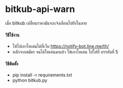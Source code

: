 # bitkub-api-warn
เมื่อ bitkub  เปลี่ยนราคามันจะเเจ้งเตือนไปยังในลาย

#### วิธีใช้งาน

- ให้ไปเอาโทเค่นได้ที่เว็บ https://notify-bot.line.me/th/
- หลักจากสมัคร จนได้โทเค่นมาแล้ว ให้เอาโทเค่น ไปใส่ที่ บรรทัดที่ 5

#### วิธีติดตั้ง 
- pip install -r requirements.txt
- python bitkub.py
